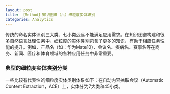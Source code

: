```yaml
---
layout: post
title: 【Method】知识图谱（六）细粒度实体识别
categories: Analytics
---
```


传统的命名实体识别三大类、七小类远远不能满足应用需求。在知识图谱构建和很多自然语言处理任务中，细粒度的实体类别包含了更多的知识，有助于相应任务性能的提升。例如，产品名（如：华为Mate10）、会议名、疾病名、赛事名等在商务、新闻、医疗和体育领域的各种应用任务中非常重要。

### 典型的细粒度实体类别分类

一些比较有代表性的细粒度实体类别体系如下：在自动内容抽取会议（Automatic Content Extraction，ACE）上，实体分为7大类和45小类。